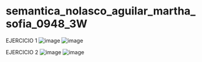 # semantica_nolasco_aguilar_martha_sofia_0948_3W
EJERCICIO 1
![image](https://github.com/user-attachments/assets/0a4f2a78-0319-49b1-a283-9cb466c1d739)
![image](https://github.com/user-attachments/assets/7056a1c4-41d2-4970-ade5-57592e34bd69)

EJERCICIO 2 
![image](https://github.com/user-attachments/assets/624658d1-20bf-4f31-838d-3bded9832277)
![image](https://github.com/user-attachments/assets/13ae437c-acb1-498a-8958-1a00e1efac08)




